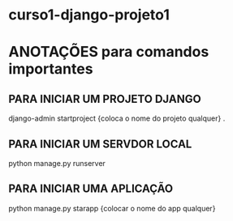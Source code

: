# curso1-django-projeto1

# ANOTAÇÕES para comandos importantes
## PARA INICIAR UM PROJETO DJANGO
django-admin startproject {coloca o nome do projeto qualquer} .

## PARA INICIAR UM SERVDOR LOCAL
python manage.py runserver

## PARA INICIAR UMA APLICAÇÃO
python manage.py starapp {colocar o nome do app qualquer}
